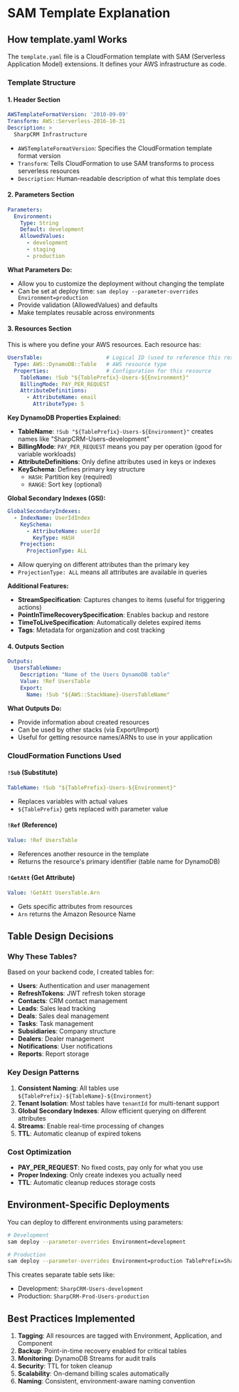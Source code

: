 # SAM Template Explanation

## How template.yaml Works

The `template.yaml` file is a CloudFormation template with SAM (Serverless Application Model) extensions. It defines your AWS infrastructure as code.

### Template Structure

#### 1. **Header Section**
```yaml
AWSTemplateFormatVersion: '2010-09-09'
Transform: AWS::Serverless-2016-10-31
Description: > 
  SharpCRM Infrastructure
```

- `AWSTemplateFormatVersion`: Specifies the CloudFormation template format version
- `Transform`: Tells CloudFormation to use SAM transforms to process serverless resources
- `Description`: Human-readable description of what this template does

#### 2. **Parameters Section**
```yaml
Parameters:
  Environment:
    Type: String
    Default: development
    AllowedValues:
      - development
      - staging  
      - production
```

**What Parameters Do:**
- Allow you to customize the deployment without changing the template
- Can be set at deploy time: `sam deploy --parameter-overrides Environment=production`
- Provide validation (AllowedValues) and defaults
- Make templates reusable across environments

#### 3. **Resources Section**
This is where you define your AWS resources. Each resource has:

```yaml
UsersTable:                    # Logical ID (used to reference this resource)
  Type: AWS::DynamoDB::Table   # AWS resource type
  Properties:                  # Configuration for this resource
    TableName: !Sub "${TablePrefix}-Users-${Environment}"
    BillingMode: PAY_PER_REQUEST
    AttributeDefinitions:
      - AttributeName: email
        AttributeType: S
```

**Key DynamoDB Properties Explained:**

- **TableName**: `!Sub "${TablePrefix}-Users-${Environment}"` creates names like "SharpCRM-Users-development"
- **BillingMode**: `PAY_PER_REQUEST` means you pay per operation (good for variable workloads)
- **AttributeDefinitions**: Only define attributes used in keys or indexes
- **KeySchema**: Defines primary key structure
  - `HASH`: Partition key (required)
  - `RANGE`: Sort key (optional)

**Global Secondary Indexes (GSI):**
```yaml
GlobalSecondaryIndexes:
  - IndexName: UserIdIndex
    KeySchema:
      - AttributeName: userId
        KeyType: HASH
    Projection:
      ProjectionType: ALL
```

- Allow querying on different attributes than the primary key
- `ProjectionType: ALL` means all attributes are available in queries

**Additional Features:**
- **StreamSpecification**: Captures changes to items (useful for triggering actions)
- **PointInTimeRecoverySpecification**: Enables backup and restore
- **TimeToLiveSpecification**: Automatically deletes expired items
- **Tags**: Metadata for organization and cost tracking

#### 4. **Outputs Section**
```yaml
Outputs:
  UsersTableName:
    Description: "Name of the Users DynamoDB table"
    Value: !Ref UsersTable
    Export:
      Name: !Sub "${AWS::StackName}-UsersTableName"
```

**What Outputs Do:**
- Provide information about created resources
- Can be used by other stacks (via Export/Import)
- Useful for getting resource names/ARNs to use in your application

### CloudFormation Functions Used

#### `!Sub` (Substitute)
```yaml
TableName: !Sub "${TablePrefix}-Users-${Environment}"
```
- Replaces variables with actual values
- `${TablePrefix}` gets replaced with parameter value

#### `!Ref` (Reference)
```yaml
Value: !Ref UsersTable
```
- References another resource in the template
- Returns the resource's primary identifier (table name for DynamoDB)

#### `!GetAtt` (Get Attribute)
```yaml
Value: !GetAtt UsersTable.Arn
```
- Gets specific attributes from resources
- `Arn` returns the Amazon Resource Name

## Table Design Decisions

### Why These Tables?
Based on your backend code, I created tables for:
- **Users**: Authentication and user management
- **RefreshTokens**: JWT refresh token storage
- **Contacts**: CRM contact management
- **Leads**: Sales lead tracking
- **Deals**: Sales deal management
- **Tasks**: Task management
- **Subsidiaries**: Company structure
- **Dealers**: Dealer management
- **Notifications**: User notifications
- **Reports**: Report storage

### Key Design Patterns

1. **Consistent Naming**: All tables use `${TablePrefix}-${TableName}-${Environment}`
2. **Tenant Isolation**: Most tables have `tenantId` for multi-tenant support
3. **Global Secondary Indexes**: Allow efficient querying on different attributes
4. **Streams**: Enable real-time processing of changes
5. **TTL**: Automatic cleanup of expired tokens

### Cost Optimization
- **PAY_PER_REQUEST**: No fixed costs, pay only for what you use
- **Proper Indexing**: Only create indexes you actually need
- **TTL**: Automatic cleanup reduces storage costs

## Environment-Specific Deployments

You can deploy to different environments using parameters:

```bash
# Development
sam deploy --parameter-overrides Environment=development

# Production  
sam deploy --parameter-overrides Environment=production TablePrefix=SharpCRM-Prod
```

This creates separate table sets like:
- Development: `SharpCRM-Users-development`
- Production: `SharpCRM-Prod-Users-production`

## Best Practices Implemented

1. **Tagging**: All resources are tagged with Environment, Application, and Component
2. **Backup**: Point-in-time recovery enabled for critical tables
3. **Monitoring**: DynamoDB Streams for audit trails
4. **Security**: TTL for token cleanup
5. **Scalability**: On-demand billing scales automatically
6. **Naming**: Consistent, environment-aware naming convention

